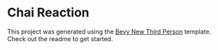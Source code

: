 # Chai Reaction

This project was generated using the [Bevy New Third Person](https://github.com/olekspickle/bevy_new_third_person) template.
Check out the readme to get started.
